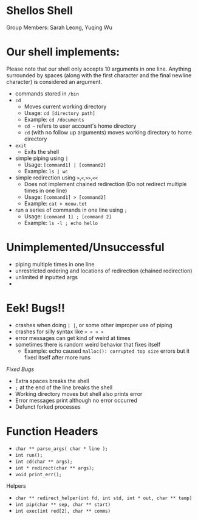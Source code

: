 # Shellos Shell
Group Members: Sarah Leong, Yuqing Wu

# Our shell implements:
Please note that our shell only accepts 10 arguments in one line. Anything surrounded by spaces (along with the first character and the final newline character) is considered an argument.
- commands stored in `/bin`
- `cd`
  - Moves current working directory
  - Usage: `cd [directory path]`
  - Example: `cd /documents`
  - `cd ~` refers to user account's home directory 
  - `cd` (with no follow up arguments) moves working directory to home directory
- `exit`
  - Exits the shell 
- simple piping using `|`
  - Usage: `[command1] | [command2]`
  - Example: `ls | wc`
- simple redirection using `>`,`<`,`>>`,`<<`
  - Does not implement chained redirection (Do not redirect multiple times in one line) 
  - Usage: `[command1] > [command2]`
  - Example: `cat > meow.txt`
- run a series of commands in one line using `;`
  - Usage: `[command 1] ; [command 2]`
  - Example: `ls -l ; echo hello`
 
# Unimplemented/Unsuccessful
- piping multiple times in one line
- unrestricted ordering and locations of redirection (chained redirection)
- unlimited # inputted args
- 
# Eek! Bugs!!
- crashes when doing `| |`, or some other improper use of piping
- crashes for silly syntax like `> > > >`
- error messages can get kind of weird at times
- sometimes there is random weird behavior that fixes itself
  - Example: echo caused `malloc(): corrupted top size` errors but it fixed itself after more runs

_Fixed Bugs_
- Extra spaces breaks the shell
- `;` at the end of the line breaks the shell
- Working directory moves but shell also prints error
- Error messages print although no error occurred
- Defunct forked processes

# Function Headers
- `char ** parse_args( char * line );`
- `int run();`
- `int cd(char ** args);`
- `int * redirect(char ** args);`
- `void print_err();`

Helpers 
- `char ** redirect_helper(int fd, int std, int * out, char ** temp)`
- `int pip(char ** sep, char ** start)`
- `int exec(int red[2], char ** comms)`
